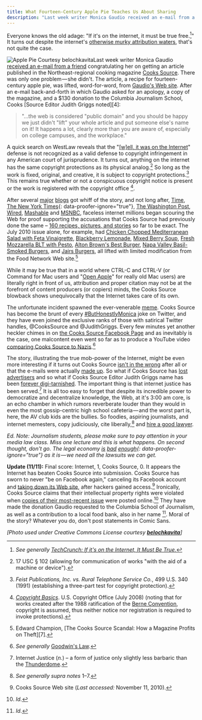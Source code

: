 ```yaml
---
title: What Fourteen-Century Apple Pie Teaches Us About Sharing
description: "Last week writer Monica Gaudio received an e-mail from a friend congratulating her on getting an article published in the Northeast-regional cooking magazine Cooks Source. There was only one problem -- she didn't. The article, a recipe for fourteen-century apple pie, was lifted, word-for-word, from Gaudio's Web site."
---
```


Everyone knows the old adage: "If it's on the internet, it must be true free.[^1]" It turns out despite the internet's [otherwise murky attribution waters](http://www.huffingtonpost.com/jay-rosen/the-uncharted-from-off-th_b_96575.html), that's not quite the case.

![Apple Pie Courtesy belochkavita](http://ben.balter.com/wp-content/uploads/2010/11/244921874_44ec1cbfa9-292x300.jpg "Apple Pie Courtesy belochkavita")Last week writer Monica Gaudio [received an e-mail from a friend](http://illadore.livejournal.com/30674.html) congratulating her on getting an article published in the Northeast-regional cooking magazine [Cooks Source](http://cookssource.com). There was only one problem — she didn't. The article, a recipe for fourteen-century apple pie, was lifted, word-for-word, from [Gaudio's Web site](http://godecookery.com/twotarts/twotarts.html). After an e-mail back-and-forth in which Gaudio asked for an apology, a copy of the magazine, and a $130 donation to the Columbia Journalism School, Cooks [Source Editor Judith Griggs noted][4]:

> "…the web is considered "public domain" and you should be happy we just didn't "lift" your whole article and put someone else's name on it! It happens a lot, clearly more than you are aware of, especially on college campuses, and the workplace."

A quick search on WestLaw reveals that the "[\[w\]ell, it was on the Internet](http://www.edrants.com/the-cooks-source-scandal-how-a-magazine-profits-on-theft/)" defense is not recognized as a valid defense to copyright infringement in any American court of jurisprudence. It turns out, anything on the internet has the same copyright protections as its physical analog.[^2] So long as the work is fixed, original, and creative, it is subject to copyright protections.[^3] This remains true whether or not a conspicuous copyright notice is present or the work is registered with the copyright office [^4].

After several [major](http://gawker.com/5681770/magazine-editor-steals-article-tells-writer-you-should-compensate-me?skyline=true&s=i) [blogs](http://gizmodo.com/5681714/attention-the-web-is-not-public-domain) got whiff of the story, and not long after, [Time](http://newsfeed.time.com/2010/11/05/exclusive-cooks-source-writer-marvels-at-the-nerd-rage-keeps-waiting-for-that-apology/), [The New York Times](http://mediadecoder.blogs.nytimes.com/2010/11/04/a-social-media-firestorm-about-apple-pies/){: data-proofer-ignore="true"}, [The Washington Post](http://voices.washingtonpost.com/blog-post/2010/11/cooks_source_magazine_an_onlin.html), [Wired](http://www.wired.com/threatlevel/2010/11/web-decries-infringement/), [Mashable](http://mashable.com/2010/11/06/cooks-source/) and [MSNBC](http://technolog-discuss.nbcnews.com/_news/2010/11/05/5416008-exclusive-cooks-source-kicks-hornets-nest-wronged-writer-responds), faceless internet millions began scouring the Web for proof supporting the accusations that Cooks Source had previously done the same – [160 recipes, pictures, and stories](https://spreadsheets.google.com/ccc?key=0AmTaIPHPnkSedGFhbHo1d1FIR2oxNWJLaDZLeXhEVEE&hl=en#gid=0) so far to be exact. The July 2010 issue alone, for example, had [Chicken Chopped Mediterranean Salad with Feta Vinaigrette](http://www.foodnetwork.com/recipes/chicken-chopped-mediterranean-salad-with-feta-vinaigrette-recipe/index.html), [Blackberry Lemonade](http://www.foodnetwork.com/recipes/blackberry-lemonade-recipe/index.html), [Mixed Berry Soup](http://www.foodnetwork.com/recipes/giada-de-laurentiis/mixed-berry-soup-with-gelato-recipe/index.html), [Fresh Mozzarella BLT with Pesto](http://www.foodnetwork.com/recipes/tyler-florence/fresh-mozzarella-blt-with-pesto-recipe/index.html), [Alton Brown's Best Burger](http://www.foodnetwork.com/recipes/alton-brown/best-burger-ever-recipe/index.html), [Napa Valley Basil-Smoked Burgers](http://www.foodnetwork.com/recipes/napa-valley-basil-smoked-burgers-recipe/index.html), and [Jairs Burgers](http://www.foodnetwork.com/recipes/food-network-challenge/feta-sun-dried-tomato-stuffed-prosciutto-burgers-recipe/index.html), all lifted with limited modification from the Food Network Web site.[^5]

While it may be true that in a world where CTRL-C and CTRL-V (or Command for Mac users and "[Open Apple](http://en.wikipedia.org/wiki/Command_key)" for really old Mac users) are literally right in front of us, attribution and proper citation may not be at the forefront of content producers (or copiers) minds, the Cooks Source blowback shows unequivocally that the Internet takes care of its own.

The unfortunate incident spawned the ever-venerable [meme](http://en.wikipedia.org/wiki/Meme). Cooks Source has become the brunt of every [#ButHonestlyMonica](http://twitter.com/search?q=%23ButHonestlyMonica) joke on Twitter, and they have even joined the exclusive ranks of those with satirical Twitter handles, @CooksSource and @JudithGriggs. Every few minutes yet another heckler chimes in on [the Cooks Source Facebook Page](http://www.facebook.com/pages/Cooks-Source-Magazine/196994196748) and as inevitably is the case, one malcontent even went so far as to produce a YouTube video [comparing Cooks Source to Nazis](http://www.youtube.com/watch?v=YC-tVHLM99w).[^6]

The story, illustrating the true mob-power of the Internet, might be even more interesting if it turns out Cooks Source [isn't in the wrong](http://www.copyright.gov/fls/fl122.html) after all or that the e-mails were actually [made up](http://www.psychologytoday.com/blog/you-20/201011/are-cooks-source-magazine-and-judith-griggs-innocent). So what if Cooks Source has [lost advertisers](http://www.masslive.com/news/index.ssf/2010/11/sunderland-based_magazine_cook.html) and so what if Cooks Source Editor Judith Griggs name has been [forever digi-tarnished](http://www.google.com/search?q=Judith+Griggs+Cooks+Source). The important thing is that internet justice has been served.[^7] It is all too easy to forget that despite its incredible power to democratize and decentralize knowledge, the Web, at it's 3:00 am core, is an echo chamber in which rumors reverberate louder than they would in even the most gossip-centric high school cafeteria — and the worst part is, here, the AV club kids are the bullies. So foodies, aspiring journalists, and internet memesters, copy judiciously, cite liberally,[^8] and [hire a good lawyer](http://ben.balter.com/contact/).

*Ed. Note: Journalism students, please make sure to pay attention in your media law class. Miss one lecture and this is what happens. On second thought, don't go. The legal economy [is](http://online.wsj.com/article/SB10001424052748704866204575224350917718446.html) [bad](http://www.washingtonpost.com/wp-dyn/content/article/2010/10/30/AR2010103004638.html?nav=hcmoduletmv) [enough](http://www.nytimes.com/2009/08/26/business/26lawyers.html?_r=1){: data-proofer-ignore="true"} as it is — we need all the lawsuits we can get.*

**Update (11/11):** Final score: Internet, 1, Cooks Source, 0. It appears the Internet has beaten Cooks Source into submission. Cooks Source has sworn to never "be on Facebook again," canceling its Facebook account and [taking down its Web site](http://www.cookssource.com/), after hackers gained access.[^9] Ironically, Cooks Source claims that their intellectual property rights were violated when [copies of their most-recent issue](http://www.facebook.com/album.php?aid=23582&id=159072764128073) were posted online.[^10] They have made the donation Gaudio requested to the Columbia School of Journalism, as well as a contribution to a local food bank, also in her name [^11]. Moral of the story? Whatever you do, don't post statements in Comic Sans.

*\[Photo used under Creative Commons License courtesy **[belochkavita](http://www.flickr.com/photos/belochkavita/244921874/)**]*

[^1]: *See generally [TechCrunch: If it's on the Internet, It Must Be True.](http://techcrunch.com/2010/08/14/internet-must-be-true/)*

[^2]: 17 USC § 102 (allowing for communication of works "with the aid of a machine or device").

[^3]: *Feist Publications, Inc. vs. Rural Telephone Service Co.*, 499 U.S. 340 (1991) (establishing a three-part test for copyright protection).

[^4]: [*Copyright Basics*](http://www.copyright.gov/circs/circ01.pdf). U.S. Copyright Office (July 2008) (noting that for works created after the 1988 ratification of the [Berne Convention](http://en.wikipedia.org/wiki/Berne_Convention_for_the_Protection_of_Literary_and_Artistic_Works), copyright is assumed, thus neither notice nor registration is required to invoke protections).

[^5]: Edward Champion, [The Cooks Source Scandal: How a Magazine Profits on Theft][7].

[^6]: *See generally* [Goodwin's Law](http://en.wikipedia.org/wiki/Godwin's_law).

[^7]: Internet Justice (*n.*) – a form of justice only slightly less barbaric than the [Thunderdome](http://www.youtube.com/watch?v=3hQC3nkftrk).

[^8]: *See generally supra notes* 1–7.

[^9]: Cooks Source Web site (*Last accessed:* November 11, 2010).

[^10]: *Id.*

[^11]: *Id.*
